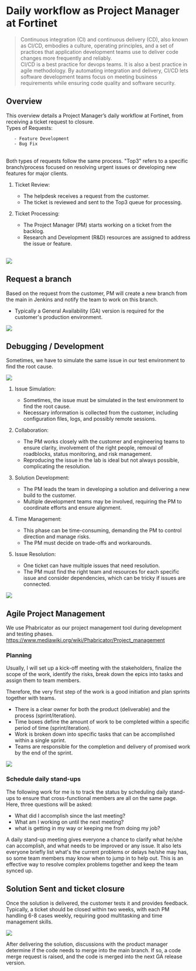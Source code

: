 # Daily workflow as Project Manager at Fortinet

>Continuous integration (CI) and continuous delivery (CD), also known as CI/CD, embodies a culture, operating principles, and a set of practices that application development teams use to deliver code changes more frequently and reliably. <br>
>CI/CD is a best practice for devops teams. It is also a best practice in agile methodology. By automating integration and delivery, CI/CD lets software development teams focus on meeting business requirements while ensuring code quality and software security.

## Overview
This overview details a Project Manager’s daily workflow at Fortinet, from receiving a ticket request to closure. <br>
Types of Requests:

       - Feature Development
       - Bug Fix

<br>
Both types of requests follow the same process. "Top3" refers to a specific branch/process focused on resolving urgent issues or developing new features for major clients. <br>

1. Ticket Review:

      - The helpdesk receives a request from the customer.
      - The ticket is reviewed and sent to the Top3 queue for processing.
2. Ticket Processing:

      - The Project Manager (PM) starts working on a ticket from the backlog.
      - Research and Development (R&D) resources are assigned to address the issue or feature.
 <br>





<img src="https://user-images.githubusercontent.com/79688638/202586118-0dad4999-6c02-4ffe-8197-c2356f8b436f.png">

## Request a branch

Based on the request from the customer, PM will create a new branch from the main in Jenkins and notify the team to work on this branch. <br>
- Typically a General Availability (GA) version is required for the customer's production environment. <br>

<img src="https://user-images.githubusercontent.com/79688638/202586452-30407e27-f1a9-43fb-b5ba-17f601d682ec.png">
 
## Debugging / Development
 
Sometimes, we have to simulate the same issue in our test environment to find the root cause. 

<img src="https://user-images.githubusercontent.com/79688638/202586670-b2b8c472-a2ff-472b-9119-098cc0a6511f.png"> <br>
1. Issue Simulation:

   - Sometimes, the issue must be simulated in the test environment to find the root cause.
   - Necessary information is collected from the customer, including configuration files, logs, and possibly remote sessions.
2. Collaboration:

   - The PM works closely with the customer and engineering teams to ensure clarity, involvement of the right people, removal of roadblocks, status monitoring, and risk management.
   - Reproducing the issue in the lab is ideal but not always possible, complicating the resolution.
3. Solution Development:

   - The PM leads the team in developing a solution and delivering a new build to the customer.
   - Multiple development teams may be involved, requiring the PM to coordinate efforts and ensure alignment.
4. Time Management:

   - This phase can be time-consuming, demanding the PM to control direction and manage risks.
   - The PM must decide on trade-offs and workarounds.
5. Issue Resolution:

   - One ticket can have multiple issues that need resolution.
   - The PM must find the right team and resources for each specific issue and consider dependencies, which can be tricky if issues are connected.



<img src="https://user-images.githubusercontent.com/79688638/204415800-bd840fd4-1d2f-41ee-aeac-b445a11e3122.PNG">
 <br>

## Agile Project Management
We use Phabricator as our project management tool during development and testing phases. <br>
https://www.mediawiki.org/wiki/Phabricator/Project_management
<br>
### Planning
Usually, I will set up a kick-off meeting with the stakeholders, finalize the scope of the work, identify the risks, break down the epics into tasks and assign them to team members. <br>

Therefore, the very first step of the work is a good initiation and plan sprints together with teams. <br>
- There is a clear owner for both the product (deliverable) and the process (sprint/iteration).<br>
- Time boxes define the amount of work to be completed within a specific period of time (sprint/iteration).<br>
- Work is broken down into specific tasks that can be accomplished within a single sprint.<br>
- Teams are responsible for the completion and delivery of promised work by the end of the sprint.<br>

<img src="https://user-images.githubusercontent.com/79688638/204999289-d8d692a0-47b8-4c54-9af9-4549656755ac.png">

### Schedule daily stand-ups

The following work for me is to track the status by scheduling daily stand-ups to ensure that cross-functional members are all on the same page.<br>
Here, three questions will be asked:<br>

- What did I accomplish since the last meeting?<br>
- What am I working on until the next meeting?<br>
- what is getting in my way or keeping me from doing my job?<br>

A daily stand-up meeting gives everyone a chance to clarify what he/she can accomplish, and what needs to be improved or any issue. It also lets everyone briefly list what's the current problems or delays he/she may has, so some team members may know when to jump in to help out. This is an effective way to resolve complex problems together and keep the team synced up. 


## Solution Sent and ticket closure 

Once the solution is delivered, the customer tests it and provides feedback. Typically, a ticket should be closed within two weeks, with each PM handling 6-8 cases weekly, requiring good multitasking and time management skills.






<img src="https://user-images.githubusercontent.com/79688638/202586908-0e463174-0bdb-40dc-a2b1-a910b5df9af9.png">



After delivering the solution, discussions with the product manager determine if the code needs to merge into the main branch. If so, a code merge request is raised, and the code is merged into the next GA release version.  <br>
